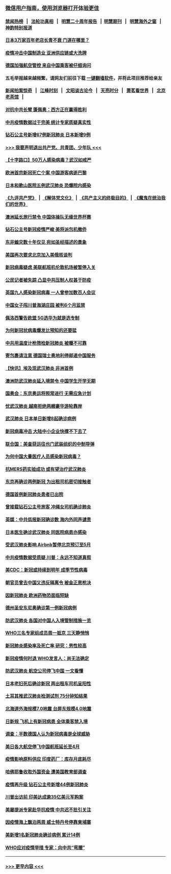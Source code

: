 ### [微信用户指南，使用浏览器打开体验更佳](https://github.com/gfw-breaker/banned-news1/blob/master/indexes/wechat-guide.md?t=0)
#### [禁闻热榜](热点新闻.md?t=0)  &nbsp;&nbsp;|&nbsp;&nbsp; [法轮功真相](https://github.com/gfw-breaker/truth/blob/master/README.md?t=0) &nbsp;&nbsp;|&nbsp;&nbsp; [明慧二十周年报告](https://github.com/gfw-breaker/mh-reports/blob/master/README.md?t=0) &nbsp;&nbsp;|&nbsp;&nbsp;[明慧期刊](https://github.com/gfw-breaker/mh-qikan) &nbsp;&nbsp;|&nbsp;&nbsp; [明慧海外之窗](https://github.com/gfw-breaker/mh-news/blob/master/README.md?t=0) &nbsp;&nbsp;|&nbsp;&nbsp; [神韵特别报道](https://github.com/gfw-breaker/mh-news/blob/master/shenyun.md?t=0)
#### [日本3万家百年老店长青不衰 门道在哪里？](../pages/nsc418/n11871670.md?t=02160544) 
#### [疫情冲击中国制造业 亚洲供应链或大洗牌](../pages/nsc418/n11871629.md?t=02160544) 
#### [德国加强航空管控 来自中国乘客被仔细询问](../pages/nsc418/n11871572.md?t=02160544) 
#### 五毛举报越来越频繁，请网友们前往下载 [一键翻墙软件](https://github.com/gfw-breaker/ssr-accounts)，并将此项目推荐给亲友
#### [新闻拍案惊奇](https://github.com/gfw-breaker/banned-news1/blob/master/pages/link4.md) &nbsp;&nbsp;|&nbsp;&nbsp; [江峰时刻](https://github.com/gfw-breaker/banned-news1/blob/master/pages/link4.md) &nbsp;&nbsp;|&nbsp;&nbsp; [文昭谈古论今](https://github.com/gfw-breaker/banned-news1/blob/master/pages/link4.md) &nbsp;&nbsp;|&nbsp;&nbsp; [天亮时分](https://github.com/gfw-breaker/banned-news1/blob/master/pages/link4.md) &nbsp;&nbsp;|&nbsp;&nbsp; [萧茗看世界](https://github.com/gfw-breaker/banned-news1/blob/master/pages/link4.md) &nbsp;&nbsp;|&nbsp;&nbsp; [北京老茶馆](https://github.com/gfw-breaker/banned-news1/blob/master/pages/link4.md) &nbsp;&nbsp;|&nbsp;&nbsp; 
#### [对抗中共长臂 蓬佩奥：西方正在赢得胜利](../pages/nsc418/n11871500.md?t=02160544) 
#### [中共疫情数据过于完美 统计专家质疑真实性](../pages/nsc418/n11870197.md?t=02160544) 
#### [钻石公主号新增67例新冠肺炎 日本新增9例](../pages/nsc418/n11871311.md?t=02160544) 
#### [>>> 我要声明退出共产党、共青团、少年队 <<<](https://github.com/begood0513/goodnews/blob/master/quit/letter.md) 
#### [【十字路口】50万人感染病毒？武汉如戒严](../pages/nsc418/n11870405.md?t=02160544) 
#### [欧洲首宗新冠死亡个案 中国游客病逝巴黎](../pages/nsc418/n11871247.md?t=02160544) 
#### [日本和歌山医院五例武汉肺炎 恐爆院内感染](../pages/nsc418/n11871128.md?t=02160544) 
#### [《九评共产党》](https://github.com/begood0513/9ping.md/blob/master/README.md) &nbsp;|&nbsp; [《解体党文化》](../../../../jtdwh.md/blob/master/README.md)  &nbsp;|&nbsp; [《共产主义的终极目的》](../../../../gczydzjmd.md/blob/master/README.md) &nbsp;|&nbsp; [《魔鬼在统治我们的世界》](../../../../mgztzwmdsj.md/blob/master/README.md) 
#### [澳洲延长旅行禁令 中国体操队无缘世界杯赛](../pages/nsc418/n11870446.md?t=02160544) 
#### [钻石公主号新冠疫情严峻 美将派包机撤侨](../pages/nsc418/n11870505.md?t=02160544) 
#### [东非蝗灾数十年仅见 宛如圣经描述的景象](../pages/nsc418/n11870398.md?t=02160544) 
#### [美国再次要求北京加入美俄核谈判](../pages/nsc418/n11870138.md?t=02160544) 
#### [新冠病毒疑虑 美联航班机伦敦机场被暂停入关](../pages/nsc418/n11870015.md?t=02160544) 
#### [公民记者被失踪 凸显中共压制人权甚于防疫](../pages/nsc418/n11870042.md?t=02160544) 
#### [英国九人感染新冠病毒 一人曾参加数百人会议](../pages/nsc418/n11869987.md?t=02160544) 
#### [中国女子闯川普海湖庄园 被判6个月监禁](../pages/nsc418/n11869919.md?t=02160544) 
#### [佩洛西警告欧盟 5G选华为就是选专制](../pages/nsc418/n11869898.md?t=02160544) 
#### [为何新冠状病毒爆发比预知的还要猛](../pages/nsc418/n11869828.md?t=02160544) 
#### [中共用温度计枪筛检新冠肺炎 被曝不可靠](../pages/nsc418/n11869707.md?t=02160544) 
#### [寄包裹请注意 德国瑞士奥地利停邮递中国服务](../pages/nsc418/n11869727.md?t=02160544) 
#### [【快讯】埃及现武汉肺炎 非洲首例](../pages/nsc418/n11869766.md?t=02160544) 
#### [澳洲防武汉肺炎延入境禁令 中国学生开学无期](../pages/nsc418/n11869546.md?t=02160544) 
#### [国奥会：东京奥运将照常进行 无需应急计划](../pages/nsc418/n11869422.md?t=02160544) 
#### [忧武汉肺炎 越南拒绝两艘豪华游轮靠岸](../pages/nsc418/n11867444.md?t=02160544) 
#### [武汉肺炎 日本单日新增8起确诊病例](../pages/nsc418/n11869272.md?t=02160544) 
#### [新冠病毒冲击 大陆中小企业快撑不下去了](../pages/nsc418/n11869259.md?t=02160544) 
#### [联合国：美查获运往也门武装组织的中制导弹](../pages/nsc418/n11868677.md?t=02160544) 
#### [为何中国大量医疗人员感染新冠病毒？](../pages/nsc418/n11869001.md?t=02160544) 
#### [抗MERS药实验成功 或有望治疗武汉肺炎](../pages/nsc418/n11868912.md?t=02160544) 
#### [东京再确诊两例新冠 为出租司机密切接触者](../pages/nsc418/n11868770.md?t=02160544) 
#### [德国首例新冠肺炎患者已出院](../pages/nsc418/n11868714.md?t=02160544) 
#### [曾接载钻石公主号旅客 冲绳女司机确诊肺炎](../pages/nsc418/n11868610.md?t=02160544) 
#### [英媒：中共低报新冠确诊数 海内外同声谴责](../pages/nsc418/n11867421.md?t=02160544) 
#### [日本医生确诊武汉肺炎 同医院病患亦感染](../pages/nsc418/n11867779.md?t=02160544) 
#### [受武汉肺炎影响 Airbnb暂停北京预订至5月](../pages/nsc418/n11867428.md?t=02160544) 
#### [中共疫情数据受质疑 川普：永远不知道真假](../pages/nsc418/n11867195.md?t=02160544) 
#### [美CDC：新冠或持续到明年 成季节性病毒](../pages/nsc418/n11867279.md?t=02160544) 
#### [朝官员曾去中国又违反隔离令 被金正恩枪决](../pages/nsc418/n11867087.md?t=02160544) 
#### [因新冠肺炎 欧洲药物恐面临短缺](../pages/nsc418/n11867036.md?t=02160544) 
#### [德州圣安东尼奥确诊第一例新冠病例](../pages/nsc418/n11867194.md?t=02160544) 
#### [防武汉肺炎 各国对中国人入境管制措施一览](../pages/nsc418/n11838726.md?t=02160544) 
#### [WHO三名专家组成员周一抵京 三天静悄悄](../pages/nsc418/n11866947.md?t=02160544) 
#### [新冠肺炎感染率及死亡率 研究：男性较高](../pages/nsc418/n11866956.md?t=02160544) 
#### [新冠疫情何时退 WHO发言人：尚无法确定](../pages/nsc418/n11866864.md?t=02160544) 
#### [防武汉肺炎 航空公司停飞中国 一文看懂](../pages/nsc418/n11866800.md?t=02160544) 
#### [日本老妇死后确诊新冠 两出租车司机呈阳性](../pages/nsc418/n11866755.md?t=02160544) 
#### [土耳其推武汉肺炎检测试剂 75分钟知结果](../pages/nsc418/n11866520.md?t=02160544) 
#### [北海道外海规模7.0地震 台屏东规模4.0地震](../pages/nsc418/n11866262.md?t=02160544) 
#### [日新规 飞机上有新冠病患 全体乘客禁入境](../pages/nsc418/n11866233.md?t=02160544) 
#### [调查：半数德国人认为新冠病毒是全球威胁](../pages/nsc418/n11866687.md?t=02160544) 
#### [美日各大航空停飞中国航班延长至4月](../pages/nsc418/n11865980.md?t=02160544) 
#### [疫情影响原料供应 印度药厂：库存月底耗尽](../pages/nsc418/n11865151.md?t=02160544) 
#### [哈佛耶鲁收取外国资金 遭美国教育部调查](../pages/nsc418/n11864950.md?t=02160544) 
#### [疫情再升级 钻石公主号新增44例新冠肺炎](../pages/nsc418/n11865033.md?t=02160544) 
#### [川普出访前 印美达成逾35亿美元军购案](../pages/nsc418/n11865444.md?t=02160544) 
#### [美屡提派专家赴华抗疫情 中共迟不批引关注](../pages/nsc418/n11864719.md?t=02160544) 
#### [因疫情海上飘泊两周 威士特丹号停靠柬埔寨](../pages/nsc418/n11865007.md?t=02160544) 
#### [美新增1名新冠肺炎确诊病例 累计14例](../pages/nsc418/n11864893.md?t=02160544) 
#### [WHO应对疫情举措 专家：向中共“弯腰”](../pages/nsc418/n11864727.md?t=02160544) 

----
#### [ >>> 更早内容 <<< ](../indexes/nsc418-earlier.md)
